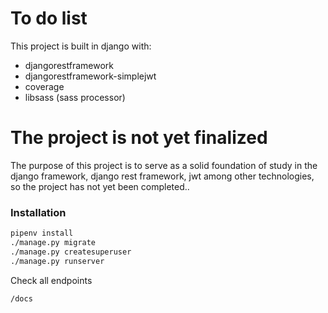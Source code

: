 # To do list
This project is built in django with:

  - djangorestframework
  - djangorestframework-simplejwt
  - coverage 
  - libsass (sass processor)

# The project is not yet finalized

The purpose of this project is to serve as a solid foundation of study in the django framework, django rest framework, jwt among other technologies, so the project has not yet been completed..

### Installation

```sh
pipenv install
./manage.py migrate
./manage.py createsuperuser
./manage.py runserver
```

Check all endpoints

```sh
/docs
```
